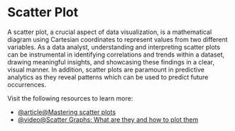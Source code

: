 # Scatter Plot 

A scatter plot, a crucial aspect of data visualization, is a mathematical diagram using Cartesian coordinates to represent values from two different variables. As a data analyst, understanding and interpreting scatter plots can be instrumental in identifying correlations and trends within a dataset, drawing meaningful insights, and showcasing these findings in a clear, visual manner. In addition, scatter plots are paramount in predictive analytics as they reveal patterns which can be used to predict future occurrences.

Visit the following resources to learn more:

- [@article@Mastering scatter plots](https://www.atlassian.com/data/charts/what-is-a-scatter-plot)
- [@video@Scatter Graphs: What are they and how to plot them](https://www.youtube.com/watch?v=Vyg9qmBsgAc)